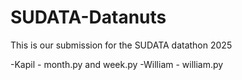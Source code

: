 # SUDATA-Datanuts
This is our submission for the SUDATA datathon 2025

-Kapil - month.py and week.py
-William - william.py
